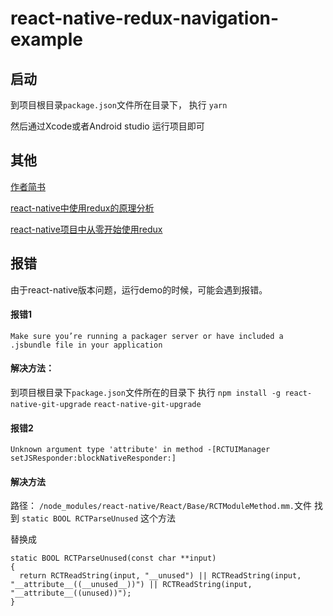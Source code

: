 # react-native-redux-navigation-example


## 启动

到项目根目录`package.json`文件所在目录下，
执行 `yarn`

然后通过Xcode或者Android studio 运行项目即可


## 其他
[作者简书](https://www.jianshu.com/u/c0a74e6c84eb "超链接title")

[react-native中使用redux的原理分析](https://www.jianshu.com/p/466639774e01)

[react-native项目中从零开始使用redux](https://www.jianshu.com/p/8fb7df931eea)


## 报错
由于react-native版本问题，运行demo的时候，可能会遇到报错。

#### 报错1
```
Make sure you’re running a packager server or have included a .jsbundle file in your application
```
#### 解决方法：

到项目根目录下`package.json`文件所在的目录下
执行
`
npm install -g react-native-git-upgrade
`
`
react-native-git-upgrade
`


#### 报错2
```
Unknown argument type 'attribute' in method -[RCTUIManager setJSResponder:blockNativeResponder:]
```

#### 解决方法

路径： `/node_modules/react-native/React/Base/RCTModuleMethod.mm.`文件
找到 `static BOOL RCTParseUnused` 这个方法

替换成

```
static BOOL RCTParseUnused(const char **input)
{
  return RCTReadString(input, "__unused") || RCTReadString(input, "__attribute__((__unused__))") || RCTReadString(input, "__attribute__((unused))");
}
```
